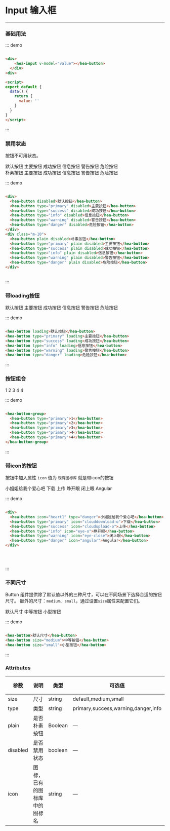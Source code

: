 # Input 输入框
----
### 基础用法

<div class="demo-block">
  <div>
    <hea-input v-model="value"></hea-button>
  </div>
</div>

<script>
export default {
  data() {
    return {
      value: ''
    }
  }
}
</script>
::: demo
```html

<div>
    <hea-input v-model="value"></hea-button>
  </div>
<div>

<script>
export default {
  data() {
    return {
      value: ''
    }
  }
}
</script>
```
:::

### 禁用状态

按钮不可用状态。

<div class="demo-block">
  <div>
    <hea-button disabled>默认按钮</hea-button>
    <hea-button type="primary" disabled>主要按钮</hea-button>
    <hea-button type="success" disabled>成功按钮</hea-button>
    <hea-button type="info" disabled>信息按钮</hea-button>
    <hea-button type="warning" disabled>警告按钮</hea-button>
    <hea-button type="danger" disabled>危险按钮</hea-button>
  </div>
  <div class="m-10">
    <hea-button plain disabled>朴素按钮</hea-button>
    <hea-button type="primary" plain disabled>主要按钮</hea-button>
    <hea-button type="success" plain disabled>成功按钮</hea-button>
    <hea-button type="info" plain disabled>信息按钮</hea-button>
    <hea-button type="warning" plain disabled>警告按钮</hea-button>
    <hea-button type="danger" plain disabled>危险按钮</hea-button>
  </div>
</div>

::: demo
```html

<div>
  <hea-button disabled>默认按钮</hea-button>
  <hea-button type="primary" disabled>主要按钮</hea-button>
  <hea-button type="success" disabled>成功按钮</hea-button>
  <hea-button type="info" disabled>信息按钮</hea-button>
  <hea-button type="warning" disabled>警告按钮</hea-button>
  <hea-button type="danger" disabled>危险按钮</hea-button>
</div>
<div class="m-10">
  <hea-button plain disabled>朴素按钮</hea-button>
  <hea-button type="primary" plain disabled>主要按钮</hea-button>
  <hea-button type="success" plain disabled>成功按钮</hea-button>
  <hea-button type="info" plain disabled>信息按钮</hea-button>
  <hea-button type="warning" plain disabled>警告按钮</hea-button>
  <hea-button type="danger" plain disabled>危险按钮</hea-button>
</div>
  
```
:::


### 带loading按钮

<div class="demo-block">
  <hea-button loading>默认按钮</hea-button>
  <hea-button type="primary" loading>主要按钮</hea-button>
  <hea-button type="success" loading>成功按钮</hea-button>
  <hea-button type="info" loading>信息按钮</hea-button>
  <hea-button type="warning" loading>警告按钮</hea-button>
  <hea-button type="danger" loading>危险按钮</hea-button>
</div>

::: demo
```html

<hea-button loading>默认按钮</hea-button>
<hea-button type="primary" loading>主要按钮</hea-button>
<hea-button type="success" loading>成功按钮</hea-button>
<hea-button type="info" loading>信息按钮</hea-button>
<hea-button type="warning" loading>警告按钮</hea-button>
<hea-button type="danger" loading>危险按钮</hea-button>

```
:::



### 按钮组合

<div class="demo-block">
  <hea-button-group>
    <hea-button type="primary">1</hea-button>
    <hea-button type="primary">2</hea-button>
    <hea-button type="primary">3</hea-button>
    <hea-button type="primary">4</hea-button>
    <hea-button type="primary">4</hea-button>
  </hea-button-group>
  
</div>

::: demo
```html

<hea-button-group>
  <hea-button type="primary">1</hea-button>
  <hea-button type="primary">2</hea-button>
  <hea-button type="primary">3</hea-button>
  <hea-button type="primary">4</hea-button>
  <hea-button type="primary">4</hea-button>
</hea-button-group>

```
:::







### 带icon的按钮

按钮中加入属性 ```icon``` 值为 ```现有图标库``` 就是带icon的按钮

<div class="demo-block">
  <div>
    <hea-button icon="heart1" type="danger">小姐姐给我个爱心吧</hea-button>
    <hea-button type="primary" icon="clouddownload-o">下载</hea-button>
    <hea-button type="success" icon="cloudupload-o">上传</hea-button>
    <hea-button type="info" icon="eye-o">睁开眼</hea-button>
    <hea-button type="warning" icon="eye-close">闭上眼</hea-button>
    <hea-button type="danger" icon="angular">Angular</hea-button>
  </div>
</div>

::: demo
```html

<div>
  <hea-button icon="heart1" type="danger">小姐姐给我个爱心吧</hea-button>
  <hea-button type="primary" icon="clouddownload-o">下载</hea-button>
  <hea-button type="success" icon="cloudupload-o">上传</hea-button>
  <hea-button type="info" icon="eye-o">睁开眼</hea-button>
  <hea-button type="warning" icon="eye-close">闭上眼</hea-button>
  <hea-button type="danger" icon="angular">Angular</hea-button>
</div>


  
```
:::




### 不同尺寸

Button 组件提供除了默认值以外的三种尺寸，可以在不同场景下选择合适的按钮尺寸。
额外的尺寸：```medium```、```small```，通过设置```size```属性来配置它们。
<div class="demo-block">
  <hea-button>默认尺寸</hea-button>
  <hea-button size="medium">中等按钮</hea-button>
  <hea-button size="small">小型按钮</hea-button>
</div>

::: demo
```html

<hea-button>默认尺寸</hea-button>
<hea-button size="medium">中等按钮</hea-button>
<hea-button size="small">小型按钮</hea-button>

```
:::





### Attributes
| 参数      | 说明    | 类型      | 可选值       | 默认值   |
|---------- |-------- |---------- |-------------  |-------- |
| size     | 尺寸   | string  |   default,medium,small            |    —     |
| type     | 类型   | string    |   primary,success,warning,danger,info |     —    |
| plain     | 是否朴素按钮   | Boolean    | — | false   |
| disabled  | 是否禁用状态    | boolean   | —   | false   |
| icon  | 图标，已有的图标库中的图标名 | string   |  —  |  —  |
